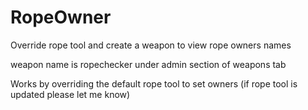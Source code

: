 # RopeOwner
Override rope tool and create a weapon to view rope owners names




weapon name is ropechecker
under admin section of weapons tab

Works by overriding the default rope tool to set owners (if rope tool is updated please let me know)
